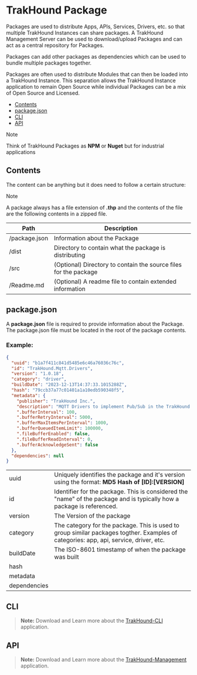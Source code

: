 # TrakHound Package
Packages are used to distribute Apps, APIs, Services, Drivers, etc. so that multiple TrakHound Instances can share packages. A TrakHound Management Server can be used to download/upload Packages and can act as a central repository for Packages.

Packages can add other packages as dependencies which can be used to bundle multiple packages together.

Packages are often used to distribute Modules that can then be loaded into a TrakHound Instance. This separation allows the TrakHound Instance application to remain Open Source while individual Packages can be a mix of Open  Source and Licensed.

<ul class="toc">
    <li><a href="#contents">Contents</a></li>
    <li><a href="#package-json">package.json</a></li>
    <li><a href="#cli">CLI</a></li>
    <li><a href="#api">API</a></li>
</ul>

> [!NOTE]
> Think of TrakHound Packages as <strong>NPM</strong> or <strong>Nuget</strong> but for industrial applications

## Contents
The content can be anything but it does need to follow a certain structure:

> [!NOTE]
> A package always has a file extension of <strong>.thp</strong> and the contents of the file are the following contents in a zipped file.

<table>
    <thead>
        <tr>
            <th>Path</th>
            <th>Description</th>
        </tr>
    </thead>
    <tbody>
        <tr>
            <td class="row-header">/package.json</td>
            <td>Information about the Package</td>
        </tr>
        <tr>
            <td class="row-header">/dist</td>
            <td>Directory to contain what the package is distributing</td>
        </tr>
        <tr>
            <td class="row-header">/src</td>
            <td>(Optional) Directory to contain the source files for the package</td>
        </tr>
        <tr>
            <td class="row-header">/Readme.md</td>
            <td>(Optional) A readme file to contain extended information</td>
        </tr>
    </tbody>
</table>

## package.json
A <strong>package.json</strong> file is required to provide information about the Package. The package.json file must be located in the root of the package contents.

### Example:
```json
{
  "uuid": "b1a7f411c841d5485e6c46a76036c76c",
  "id": "TrakHound.Mqtt.Drivers",
  "version": "1.0.18",
  "category": "driver",
  "buildDate": "2023-12-13T14:37:33.1015288Z",
  "hash": "79ccb37a77c01401a1a10edb590348f5",
  "metadata": {
    "publisher": "TrakHound Inc.",
    "description": "MQTT Drivers to implement Pub/Sub in the TrakHound Framework",
    ".bufferInterval": 100,
    ".bufferRetryInterval": 5000,
    ".bufferMaxItemsPerInterval": 1000,
    ".bufferQueuedItemLimit": 100000,
    ".fileBufferEnabled": false,
    ".fileBufferReadInterval": 0,
    ".bufferAcknowledgeSent": false
  },
  "dependencies": null
}
```

<table>
    <tbody>
        <tr>
            <td class="row-header">uuid</td>
            <td>Uniquely identifies the package and it's version using the format: <strong>MD5 Hash of [ID]:[VERSION]</strong></td>
        </tr>
        <tr>
            <td class="row-header">id</td>
            <td>Identifier for the package. This is considered the "name" of the package and is typically how a package is referenced.</td>
        </tr>
        <tr>
            <td class="row-header">version</td>
            <td>The Version of the package</td>
        </tr>
        <tr>
            <td class="row-header">category</td>
            <td>The category for the package. This is used to group similar packages togther. Examples of categories: app, api, service, driver, etc.</td>
        </tr>
        <tr>
            <td class="row-header">buildDate</td>
            <td>The ISO-8601 timestamp of when the package was built</td>
        </tr>
        <tr>
            <td class="row-header">hash</td>
            <td></td>
        </tr>
        <tr>
            <td class="row-header">metadata</td>
            <td></td>
        </tr>
        <tr>
            <td class="row-header">dependencies</td>
            <td></td>
        </tr>
    </tbody>
</table>

## CLI
> **Note:** Download and Learn more about the <a href="/docs/trakhound-cli/packages#top">TrakHound-CLI</a> application.

## API
> **Note:** Download and Learn more about the <a href="/docs/trakhound-management/packages#top">TrakHound-Management</a> application.